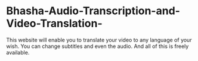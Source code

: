 # Bhasha-Audio-Transcription-and-Video-Translation-
This website will enable you to translate your video to any language of your wish. You can change subtitles and even the audio. And all of this is freely available.
